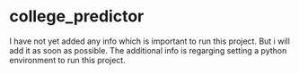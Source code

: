 # college_predictor
I have not yet added any info which is important to run this project. But i will add it as soon as possible.
The additional info is regarging setting a python environment to run this project.
